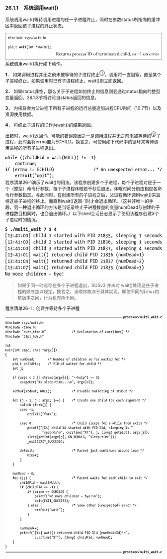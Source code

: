 ### 26.1.1　系统调用wait()

系统调用wait()等待调用进程的任一子进程终止，同时在参数status所指向的缓冲区中返回该子进程的终止状态。



![672.png](../images/672.png)
系统调用wait()执行如下动作。

**1．** 如果调用进程并无之前未被等待的子进程终止<sup class="my_markdown">①</sup>，调用将一直阻塞，直至某个子进程终止。如果调用时已有子进程终止，wait()则立即返回。

**2．** 如果status非空，那么关于子进程如何终止的信息则会通过status指向的整型变量返回。26.1.3节将讨论自status返回的信息。

**3．** 内核将会为父进程下所有子进程的运行总量追加进程CPU时间（10.7节）以及资源使用数据。

**4．** 将终止子进程的ID作为wait()的结果返回。

出错时，wait()返回-1。可能的错误原因之一是调用进程并无之前未被等待的<sup class="my_markdown">②</sup>子进程，此时会将errno置为ECHILD。换言之，可使用如下代码中的循环来等待调用进程的所有子进程退出。



![673.png](../images/673.png)
程序清单26-1演示了wait()的用法。该程序创建多个子进程，每个子进程对应于一个（整型）命令行参数。每个子进程休眠若干秒后退出，休眠时间分别由相应各命令行参数指定。与此同时，在创建所有的子进程之后，父进程循环调用wait()来监控这些子进程的终止。而直到wait()返回-1时才会退出循环。（这并非唯一的手段，另一种退出循环的方法是当记录终止子进程数量的变量numDead与创建的子进程数目相同时，也会退出循环。）以下shell会话日志显示了使用该程序创建3个子进程时的情况。



![674.png](../images/674.png)
> 如果于同一时点存在多个子进程退出，SUSv3 并未对 wait()处理这些子进程的顺序加以规定，换言之，该顺序取决于具体实现。即使不同的Linux内核版本之间，行为也有所不同。

程序清单26-1：创建并等待多个子进程



![675.png](../images/675.png)
